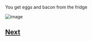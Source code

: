 You get eggs and bacon from the fridge

![image](https://user-images.githubusercontent.com/32097866/48242704-24402680-e3e5-11e8-9fc0-47609a00f933.png)

## [Next](story2.2.1.1.md)

